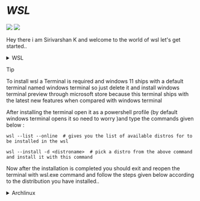 # *WSL*

![](https://img.shields.io/github/last-commit/varshan-4068/wsl-setup?&style=for-the-badge&color=FFB1C8&logoColor=D9E0EE&labelColor=292324)
![](https://img.shields.io/github/repo-size/varshan-4068/wsl-setup?color=CAC992&label=SIZE&logo=googledrive&style=for-the-badge&logoColor=D9E0EE&labelColor=292324)

Hey there i am Sirivarshan K and welcome to the world of wsl let's get started..

<details>

<summary> WSL </summary>

- WSL is an now an open sourced project by Microsoft (Didin't expected to be open sourced by microsoft lol)

- The Windows Subsystem for Linux (WSL) lets developers install a Linux distribution (such as Ubuntu, Debian, Arch Linux, Kali, etc) and use Linux applications, utilities, and Bash command-line tools directly on Windows, unmodified, without the virtual machine or dualboot setup.

</details>

> [!Tip]
> To install wsl a Terminal is required and windows 11 ships with a default terminal named windows terminal so just delete it and install windows terminal preview through microsoft store because this terminal ships with the latest new features when compared with windows terminal

After installing the terminal open it as a powershell profile (by default windows terminal opens it so need to worry )and type the commands given below :

    wsl --list --online  # gives you the list of available distros for to be installed in the wsl  
  
    wsl --install -d <distroname>  # pick a distro from the above command and install it with this command

Now after the installation is completed you should exit and reopen the terminal with wsl.exe command and follow the steps given below according to the distribution you have installed..

<details>

<summary> Archlinux </summary>

- If you have installed archlinux then type wsl.exe in your windows terminal and you would be entering into the bash(a default shell in linux) environment of linux as a root user so to add a sudo user and open wsl as sudo user follow the commands mentioned below : 
    
      useradd <your preferred user>  # here replace <your preferred user> with the user name you wanna create for example useradd izagi

      passwd <username>  # if u have created a user as for example izagi with the above command then to create a user password for the user izagi use this command 

      usermod -aG wheel <username>  # this command is used to modify your user for example the user izagi as a sudo user 
    
      visudo  # Opens the sudoers file and you need to uncomment the line  %wheel ALL=(ALL) ALL by erasing the # in thae opened sudoers file now after uncommenting save the file and exit with :wq 

      su <username>  # to switch from root user to the sudo user for example the user izagi 

- Finally we had added a new user with sudo previleges, now whenever we open the wsl if you need to login as the created user with sudo privileges instead of a root user open your powershell and type the commands below : 

      wsl --manage archlinux --set-default-user <username>  # this command helps wsl to open bash shell with created user for example izagi instead of a root user

- Exit the powershell and now open the windows terminal and type wsl.exe Boom! you have been logged in as the created user with sudo previlegies instead of a root user. So after this type the command given below :

      sudo pacman -Sy  # it will ask for sudo password enter your's and update the pacman 

- That's it now u can install the pacman packages that you needed to be in your wsl..

- I hope i explained it in detail with proper explanation But if u want a perfect non detailed Setup Check down the Summary Section Below...

# *Summary*

- Uninstall Windows Terminal and Install Windows Terminal Preview app from microsoft store..

       wsl --list --online  # gives you the list of available distros for to be installed in the wsl  --> In powershell 
  
      wsl --install -d <distroname>  # pick a distro from the above command and install it with this command --> In powershell 

      wsl.exe --> In powershell 
    
      useradd <your preferred user>  # here replace <your preferred user> with the user name you wanna create for example useradd izagi --> In wsl

      passwd <username>  # if u have created a user as for example izagi with the above command then to create a user password for the user izagi use this command --> In wsl 

      usermod -aG wheel <username>  # this command is used to modify your user for example the user izagi as a sudo user --> In wsl
    
      visudo  # Opens the sudoers file and you need to uncomment the line  %wheel ALL=(ALL) ALL by erasing the # in thae opened sudoers file now after uncommenting save the file and exit with :wq    --> In wsl

      su <username>  # to switch from root user to the sudo user for example the user izagi  --> In wsl

      wsl --manage archlinux --set-default-user <username>  # this command helps wsl to open bash shell with created user for example izagi instead of a root user    --> In powershell 

      sudo pacman -Sy archlinux-keyring base-devel   # it will ask for sudo password enter your's and update the pacman  --> In wsl 

      sudo pacman -Su --> In wsl 

      sudo pacman -S (needed packages to install) --> In wsl 

Recommended Packages : neovim base base-devel yazi fzf zoxide eza bash-completion git npm gcc wget curl unzip 

To Install My Neovim Setup Checkout my [Neovim-Setup Repo](https://github.com/varshan-4068/Neovim-Setup.git) and Enjoy Using and Learning it...

</details>
